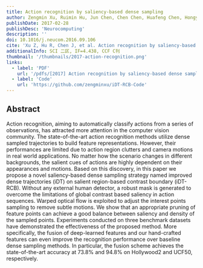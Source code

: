 ```yaml
---
title: Action recognition by saliency-based dense sampling
author: Zengmin Xu, Ruimin Hu, Jun Chen, Chen Chen, Huafeng Chen, Hongyang Li, Qingquan Sun
publishDate: 2017-02-28
publishDesc: 'Neurocomputing'
description: ''
doi: 10.1016/j.neucom.2016.09.106
cite: 'Xu Z, Hu R, Chen J, et al. Action recognition by saliency-based dense sampling[J]. Neurocomputing, 2017, 236: 82-92.'
additionalInfo: SCI 二区, IF=4.438, CCF C刊
thumbnail: '/thumbnails/2017-action-recognition.png'
links:
  - label: 'PDF'
    url: '/pdfs/[2017] Action recognition by saliency-based dense sampling.pdf'
  - label: 'Code'
    url: 'https://github.com/zengminxu/iDT-RCB-Code'
---
```


## Abstract

Action recognition, aiming to automatically classify actions from a series of observations, has attracted more attention in the computer vision community. The state-of-the-art action recognition methods utilize dense sampled trajectories to build feature representations. However, their performances are limited due to action region clutters and camera motions in real world applications. No matter how the scenario changes in different backgrounds, the salient cues of actions are highly dependent on their appearances and motions. Based on this discovery, in this paper we propose a novel saliency-based dense sampling strategy named improved dense trajectories (iDT) on salient region-based contrast boundary (iDT-RCB). Without any external human detector, a robust mask is generated to overcome the limitations of global contrast based saliency in action sequences. Warped optical flow is exploited to adjust the interest points sampling to remove subtle motions. We show that an appropriate pruning of feature points can achieve a good balance between saliency and density of the sampled points. Experiments conducted on three benchmark datasets have demonstrated the effectiveness of the proposed method. More specifically, the fusion of deep-learned features and our hand-crafted features can even improve the recognition performance over baseline dense sampling methods. In particular, the fusion scheme achieves the state-of-the-art accuracy at 73.8% and 94.8% on Hollywood2 and UCF50, respectively.
